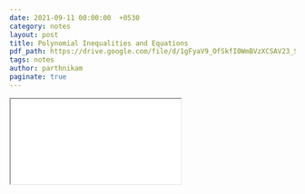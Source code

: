 ```yaml
---
date: 2021-09-11 00:00:00  +0530
category: notes
layout: post
title: Polynomial Inequalities and Equations
pdf_path: https://drive.google.com/file/d/1gFyaV9_OfSkfI0WmBVzXCSAV23_S_ITY/preview?usp=sharing
tags: notes
author: parthnikam
paginate: true
---
```


<iframe class="embed-pdf" src="{{ page.pdf_path }}#toolbar=0" seamless="seamless" scrolling="no" style="overflow:hidden"></iframe>
